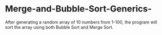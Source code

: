 # Merge-and-Bubble-Sort-Generics-
After generating a random array of 10 numbers from 1-100, the program will sort the array using both Bubble Sort and Merge Sort.
